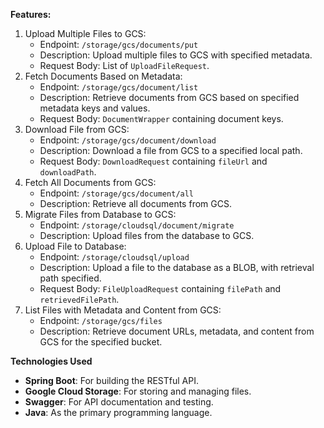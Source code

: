 **Features:**
1. Upload Multiple Files to GCS:
    - Endpoint: `/storage/gcs/documents/put`
    - Description: Upload multiple files to GCS with specified metadata.
    - Request Body: List of `UploadFileRequest`.
2. Fetch Documents Based on Metadata:
    - Endpoint: `/storage/gcs/document/list`
    - Description: Retrieve documents from GCS based on specified metadata keys and values.
    - Request Body: `DocumentWrapper` containing document keys.
3. Download File from GCS:
    - Endpoint: `/storage/gcs/document/download`
    - Description: Download a file from GCS to a specified local path.
    - Request Body: `DownloadRequest` containing `fileUrl` and `downloadPath`.
4. Fetch All Documents from GCS:
    - Endpoint: `/storage/gcs/document/all`
    - Description: Retrieve all documents from GCS.
5. Migrate Files from Database to GCS:
    - Endpoint: `/storage/cloudsql/document/migrate`
    - Description: Upload files from the database to GCS.
6. Upload File to Database:
    - Endpoint: `/storage/cloudsql/upload`
    - Description: Upload a file to the database as a BLOB, with retrieval path specified.
    - Request Body: `FileUploadRequest` containing `filePath` and `retrievedFilePath`.
7. List Files with Metadata and Content from GCS:
    - Endpoint: `/storage/gcs/files`
    - Description: Retrieve document URLs, metadata, and content from GCS for the specified bucket.

**Technologies Used**
- **Spring Boot**: For building the RESTful API.
- **Google Cloud Storage**: For storing and managing files.
- **Swagger**: For API documentation and testing.
- **Java**: As the primary programming language.
